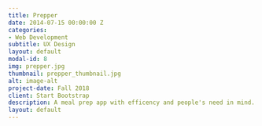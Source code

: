 ```yaml
---
title: Prepper
date: 2014-07-15 00:00:00 Z
categories:
- Web Development
subtitle: UX Design 
layout: default
modal-id: 8
img: prepper.jpg
thumbnail: prepper_thumbnail.jpg
alt: image-alt
project-date: Fall 2018
client: Start Bootstrap
description: A meal prep app with efficency and people's need in mind. Prepper aims for simplicity and takes into consideration the users dietary restrictions and allergies. People have busy lives and Prepper can help them save time and money. Click on the link <a href-"https://invis.io/GZPJ2FFQ3E2#/335954691_OpenPage" target="_blank">here</a> to see the prototype.
layout: default
---
```

